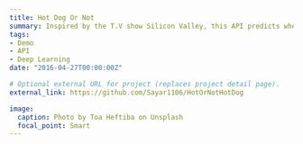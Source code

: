 ```yaml
---
title: Hot Dog Or Not
summary: Inspired by the T.V show Silicon Valley, this API predicts whether an image is that of a hot dog or not.
tags:
- Demo
- API
- Deep Learning
date: "2016-04-27T00:00:00Z"

# Optional external URL for project (replaces project detail page).
external_link: https://github.com/Sayar1106/HotOrNotHotDog

image:
  caption: Photo by Toa Heftiba on Unsplash
  focal_point: Smart
---
```

